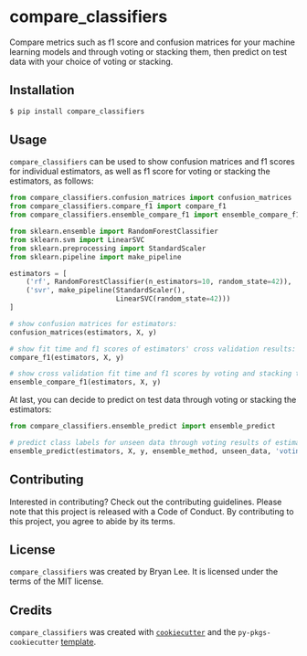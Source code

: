 # compare_classifiers

Compare metrics such as f1 score and confusion matrices for your machine learning models and through voting or stacking them, then predict on test data with your choice of voting or stacking.

## Installation

```bash
$ pip install compare_classifiers
```

## Usage

`compare_classifiers` can be used to show confusion matrices and f1 scores for individual estimators, as well as f1 score for voting or stacking the estimators,
as follows:

```python
from compare_classifiers.confusion_matrices import confusion_matrices
from compare_classifiers.compare_f1 import compare_f1
from compare_classifiers.ensemble_compare_f1 import ensemble_compare_f1

from sklearn.ensemble import RandomForestClassifier
from sklearn.svm import LinearSVC
from sklearn.preprocessing import StandardScaler
from sklearn.pipeline import make_pipeline

estimators = [
    ('rf', RandomForestClassifier(n_estimators=10, random_state=42)),
    ('svr', make_pipeline(StandardScaler(),
                          LinearSVC(random_state=42)))
]

# show confusion matrices for estimators:
confusion_matrices(estimators, X, y)

# show fit time and f1 scores of estimators' cross validation results:
compare_f1(estimators, X, y) 

# show cross validation fit time and f1 scores by voting and stacking the estimators:
ensemble_compare_f1(estimators, X, y) 
```

At last, you can decide to predict on test data through voting or stacking the estimators:

```python
from compare_classifiers.ensemble_predict import ensemble_predict

# predict class labels for unseen data through voting results of estimators:
ensemble_predict(estimators, X, y, ensemble_method, unseen_data, 'voting') 
```

## Contributing

Interested in contributing? Check out the contributing guidelines. Please note that this project is released with a Code of Conduct. By contributing to this project, you agree to abide by its terms.

## License

`compare_classifiers` was created by Bryan Lee. It is licensed under the terms of the MIT license.

## Credits

`compare_classifiers` was created with [`cookiecutter`](https://cookiecutter.readthedocs.io/en/latest/) and the `py-pkgs-cookiecutter` [template](https://github.com/py-pkgs/py-pkgs-cookiecutter).
